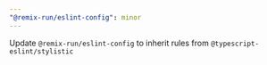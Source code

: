 ```yaml
---
"@remix-run/eslint-config": minor
---
```


Update `@remix-run/eslint-config` to inherit rules from `@typescript-eslint/stylistic`
